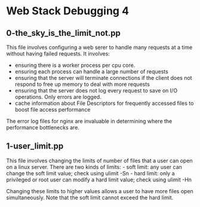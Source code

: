 # Web Stack Debugging 4

## 0-the_sky_is_the_limit_not.pp

This file involves configuring a web serer to handle many requests at a time without having failed requests.
It involves:
   - ensuring there is a worker process per cpu core.
   - ensuring each process can handle a large number of requests
   - ensuring that the server will terminate connections if the client does not respond to free up memory to deal with more requests
   - ensuring that the server does not log every request to save on I/O operations. Only errors are logged.
   - cache information about File Descriptors for frequently accessed files to boost file access performance

The error log files for nginx are invaluable in determining where the performance bottlenecks are.

## 1-user_limit.pp

This file involves changing the limits of number of files that a user can open on a linux server.
There are two kinds of limits:
      - soft limit: any user can change the soft limit value; check using ulimit -Sn
      - hard limit: only a privileged or root user can modify a hard limit value; check using ulimit -Hn

Changing these limits to higher values allows a user to have more files open simultaneously. Note that the soft limit cannot exceed the hard limit.
